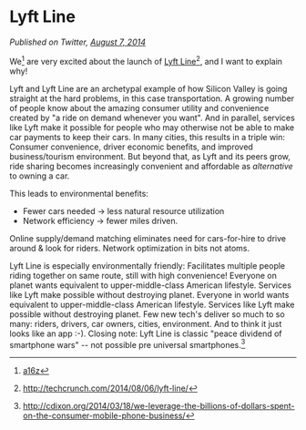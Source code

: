 # Lyft Line

*Published on Twitter, [August 7, 2014](https://twitter.com/pmarca/status/497147166406606848)*

We[^1] are very excited about the launch of [Lyft Line](https://www.lyft.com/)[^2], and I want to explain why!

Lyft and Lyft Line are an archetypal example of how Silicon Valley is going straight at the hard problems, in this case transportation.
A growing number of people know about the amazing consumer utility and convenience created by "a ride on demand whenever you want".
And in parallel, services like Lyft make it possible for people who may otherwise not be able to make car payments to keep their cars.
In many cities, this results in a triple win: Consumer convenience, driver economic benefits, and improved business/tourism environment.
But beyond that, as Lyft and its peers grow, ride sharing becomes increasingly convenient and affordable as *alternative* to owning a car.

This leads to environmental benefits:
* Fewer cars needed -> less natural resource utilization
* Network efficiency -> fewer miles driven.

Online supply/demand matching eliminates need for cars-for-hire to drive around & look for riders. Network optimization in bits not atoms.

Lyft Line is especially environmentally friendly: Facilitates multiple people riding together on same route, still with high convenience!
Everyone on planet wants equivalent to upper-middle-class American lifestyle. Services like Lyft make possible without destroying planet.
Everyone in world wants equivalent to upper-middle-class American lifestyle. Services like Lyft make possible without destroying planet.
Few new tech's deliver so much to so many: riders, drivers, car owners, cities, environment. And to think it just looks like an app :-).
Closing note: Lyft Line is classic "peace dividend of smartphone wars" -- not possible pre universal smartphones.[^3]

[^1]: [a16z](http://a16z.com/)
[^2]: http://techcrunch.com/2014/08/06/lyft-line/
[^3]: http://cdixon.org/2014/03/18/we-leverage-the-billions-of-dollars-spent-on-the-consumer-mobile-phone-business/
